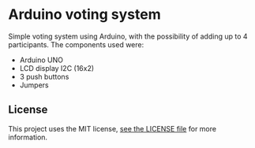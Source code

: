 # Arduino voting system

Simple voting system using Arduino, with the possibility of adding up to 4 participants. The components used were:

- Arduino UNO
- LCD display I2C (16x2)
- 3 push buttons
- Jumpers

## License

This project uses the MIT license, [see the LICENSE file](https://github.com/jaedsonpys/voting-system/blob/master/LICENSE) for more information.